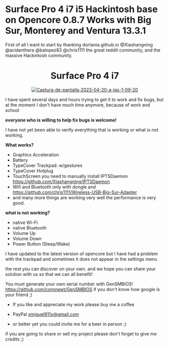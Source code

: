 # Surface Pro 4 i7 i5 Hackintosh base on Opencore 0.8.7 Works with Big Sur, Monterey and Ventura 13.3.1

First of all I want to start by thanking dortania.github.io @Xiashangning @acidanthera @balopez83 @chris1111 the great reddit community, and the massive Hackintosh community.





<h1 align="center">Surface Pro 4 i7</h1>

 <p align="center"> <a href="https://ibb.co/jkHgYsR"><img src="https://i.ibb.co/SwJRgGr/Captura-de-pantalla-2023-04-20-a-las-1-09-20.png" alt="Captura-de-pantalla-2023-04-20-a-las-1-09-20" border="0" /></a>

I have spent several days and hours trying to get it to work and fix bugs, but at the moment I don't have much time anymore, because of work and school

**everyone who is willing to help fix bugs is welcome!**


I have not yet been able to verify everything that is working or what is not working.








**What works?**


+ Graphics Acceleration
+ Battery
+ TypeCover Trackpad: w/gestures
+ TypeCover Hotplug
+ TouchScreen you need to manually install IPTSDaemon https://github.com/Xiashangning/IPTSDaemon
+ Wifi and Bluetooth only with dongle and https://github.com/chris1111/Wireless-USB-Big-Sur-Adapter
+ and many more things are working very well the performance is very good.


**what is not working?**

+ native Wi-Fi
+ native Bluetooth
+ Volume Up
+ Volume Down
+ Power Button (Sleep/Wake)

I have updated to the latest version of opencore but I have had a problem with the trackpad and sometimes it does not appear in the settings menu

the rest you can discover on your own. and we hope you can share your solution with us so that we can all benefit!

You must generate your own serial number with GenSMBIOS! https://github.com/corpnewt/GenSMBIOS if you don't know how google is your friend ;)






+ If you like and appreciate my work please buy me a coffee
+ PayPal xmiguel911x@gmail.com

+ or better yet you could invite me for a beer in person ;)


if you are going to share or sell my project please don't forget to give me credits ;)
